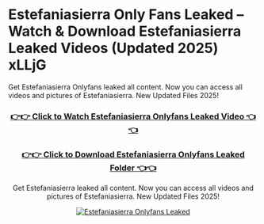 # Estefaniasierra Only Fans Leaked – Watch & Download Estefaniasierra Leaked Videos (Updated 2025) xLLjG

Get Estefaniasierra Onlyfans leaked all content. Now you can access all videos and pictures of Estefaniasierra. New Updated Files 2025!  
<div align="center">
  
### [👉👉 Click to Watch Estefaniasierra Onlyfans Leaked Video 👈👈](https://links2leaks.com/estefaniasierra)  
### [👉👉 Click to Download Estefaniasierra Onlyfans Leaked Folder 👈👈](https://links2leaks.com/estefaniasierra)  

Get Estefaniasierra leaked all content. Now you can access all videos and pictures of Estefaniasierra. New Updated Files 2025!  

[![Estefaniasierra Onlyfans Leaked](https://i.ibb.co/93hzkbrt/l2l.gif)](https://links2leaks.com/estefaniasierra)  

</div>
